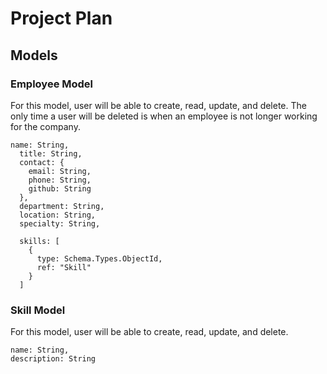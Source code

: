 # Project Plan

## Models

### Employee Model

For this model, user will be able to create, read, update, and delete. The only time a user will be deleted is when an employee is not longer working for the company.

```
name: String,
  title: String,
  contact: {
    email: String,
    phone: String,
    github: String
  },
  department: String,
  location: String,
  specialty: String,

  skills: [
    {
      type: Schema.Types.ObjectId,
      ref: "Skill"
    }
  ]

```

### Skill Model

For this model, user will be able to create, read, update, and delete.

```
name: String,
description: String

```

